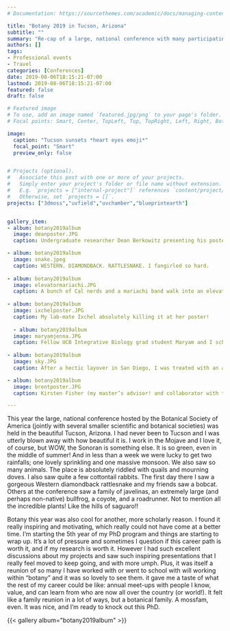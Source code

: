 ```yaml
---
# Documentation: https://sourcethemes.com/academic/docs/managing-content/

title: "Botany 2019 in Tucson, Arizona"
subtitle: ""
summary: "Re-cap of a large, national conference with many participating professional societies."
authors: []
tags: 
- Professional events
- Travel
categories: [Conferences]
date: 2019-08-06T18:15:21-07:00
lastmod: 2019-08-06T18:15:21-07:00
featured: false
draft: false

# Featured image
# To use, add an image named `featured.jpg/png` to your page's folder.
# Focal points: Smart, Center, TopLeft, Top, TopRight, Left, Right, BottomLeft, Bottom, BottomRight.

image: 
  caption: "Tucson sunsets *heart eyes emoji*"
  focal_point: "Smart"
  preview_only: false


# Projects (optional).
#   Associate this post with one or more of your projects.
#   Simply enter your project's folder or file name without extension.
#   E.g. `projects = ["internal-project"]` references `content/project/deep-learning/index.md`.
#   Otherwise, set `projects = []`.
projects: ["3dmoss","uvfield","uvchamber","blueprintearth"]


gallery_item:
- album: botany2019album
  image: deanposter.JPG
  caption: Undergraduate researcher Dean Berkowitz presenting his poster.

- album: botany2019album
  image: snake.jpeg
  caption: WESTERN. DIAMONDBACK. RATTLESNAKE. I fangirled so hard.
  
- album: botany2019album
  image: elevatormariachi.JPG
  caption: A bunch of Cal nerds and a mariachi band walk into an elevator…
  
- album: botany2019album
  image: ixchelposter.JPG
  caption: My lab-mate Ixchel absolutely killing it at her poster!
  
  - album: botany2019album
  image: maryamjenna.JPG
  caption: Fellow UCB Integrative Biology grad student Maryam and I schmoozing at a conference reception.
  
- album: botany2019album
  image: sky.JPG
  caption: After a hectic layover in San Diego, I was treated with an absolutely breathtaking view of the sunset over the ocean.

- album: botany2019album
  image: brentposter.JPG
  caption: Kirsten Fisher (my master’s advisor! and collaborator with the 3D Moss project), Mel Oliver (collaborator with the 3D Moss project), Anita Antoninka (collaborator with the 3D Moss project), Brent Mishler (my PhD advisor), and Sotodeh Ebrahimi (my friend and collaborator with the 3D Moss project). Cheers to Brent’s first ever poster!!!

---
```


This year the large, national conference hosted by the Botanical Society of America (jointly with several smaller scientific and botanical societies) was held in the beautiful Tucson, Arizona. I had never been to Tucson and I was utterly blown away with how beautiful it is. I work in the Mojave and I love it, of course, but WOW, the Sonoran is something else. It is so green, even in the middle of summer! And in less than a week we were lucky to get two rainfalls; one lovely sprinkling and one massive monsoon. We also saw so many animals. The place is absolutely riddled with quails and mourning doves. I also saw quite a few cottontail rabbits. The first day there I saw a gorgeous Western diamondback rattlesnake and my friends saw a bobcat. Others at the conference saw a family of javelinas, an extremely large (and perhaps non-native) bullfrog, a coyote, and a roadrunner. Not to mention all the incredible plants! Like the hills of saguaro!!

Botany this year was also cool for another, more scholarly reason. I found it really inspiring and motivating, which really could not have come at a better time. I’m starting the 5th year of my PhD program and things are starting to wrap up. It’s a lot of pressure and sometimes I question if this career path is worth it, and if my research is worth it. However I had such excellent discussions about my projects and saw such inspiring presentations that I really feel moved to keep going, and with more umph. Plus, it was itself a reunion of so many I have worked with or went to school with will working within “botany” and it was so lovely to see them. it gave me a taste of what the rest of my career could be like: annual meet-ups with people I know, value, and can learn from who are now all over the country (or world!). It felt like a family reunion in a lot of ways, but a botanical family. A mossfam, even. It was nice, and I’m ready to knock out this PhD.

{{< gallery album="botany2019album" >}}

